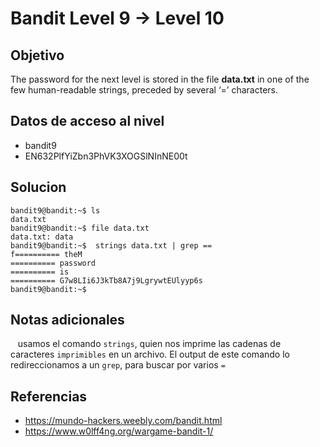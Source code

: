 # Bandit Level 9 → Level 10

## Objetivo

The password for the next level is stored in the file **data.txt** in one of the few human-readable strings, preceded by several ‘=’ characters.

## Datos de acceso al nivel
- bandit9
- EN632PlfYiZbn3PhVK3XOGSlNInNE00t
## Solucion
```
bandit9@bandit:~$ ls
data.txt
bandit9@bandit:~$ file data.txt
data.txt: data
bandit9@bandit:~$  strings data.txt | grep ==
f========== theM
========== password
========== is
========== G7w8LIi6J3kTb8A7j9LgrywtEUlyyp6s
bandit9@bandit:~$
```

## Notas adicionales
   usamos el comando `strings`, quien nos imprime las cadenas de caracteres `imprimibles` en un archivo. El output de este comando lo redireccionamos a un `grep`, para buscar por varios `=`
## Referencias
- https://mundo-hackers.weebly.com/bandit.html
- https://www.w0lff4ng.org/wargame-bandit-1/
